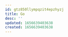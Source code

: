 ```yaml
---
id: gtz850llympqzit4epzhyzj
title: Go
desc: ''
updated: 1656639403638
created: 1656639403638
---
```


